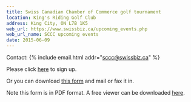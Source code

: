 ```yaml
---
title: Swiss Canadian Chamber of Commerce golf tournament
location: King's Riding Golf Club
address: King City, ON L7B 1K5
web_url: https://www.swissbiz.ca/upcoming_events.php
web_url_name: SCCC upcoming events
date: 2015-06-09
---
```


Contact: {% include email.html addr="sccc@swissbiz.ca" %}

Please click [here][register] to sign up.

Or you can download [this form][form] and mail or fax it in.

Note this form is in PDF format. A free viewer can be downloaded
[here][acrobat].

[register]: <https://www.swissbiz.ca/event_details.php?id=90>
[form]: <{% link /assets/pdf/2015-06-09-sponsorship.pdf %}>
[acrobat]: <https://www.adobe.com/ca/acrobat/pdf-reader.html>

